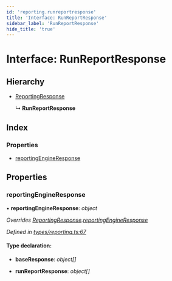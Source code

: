 ```yaml
---
id: 'reporting.runreportresponse'
title: 'Interface: RunReportResponse'
sidebar_label: 'RunReportResponse'
hide_title: 'true'
---
```


# Interface: RunReportResponse

## Hierarchy

-   [ReportingResponse](reporting.reportingresponse.md)

    ↳ **RunReportResponse**

## Index

### Properties

-   [reportingEngineResponse](reporting.runreportresponse.md#reportingengineresponse)

## Properties

### reportingEngineResponse

• **reportingEngineResponse**: _object_

_Overrides [ReportingResponse](reporting.reportingresponse.md).[reportingEngineResponse](reporting.reportingresponse.md#reportingengineresponse)_

_Defined in [types/reporting.ts:67](https://github.com/ELEVATORmedia/paymigo/blob/d7c96a7/src/types/reporting.ts#L67)_

#### Type declaration:

-   **baseResponse**: _object[]_

-   **runReportResponse**: _object[]_
